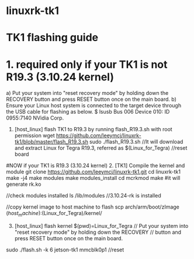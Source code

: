 # linuxrk-tk1

# TK1 flashing guide 


# 1. required only if your TK1 is not R19.3 (3.10.24 kernel)
 a) Put your system into "reset recovery mode" by holding down the RECOVERY
      button and press RESET button once on the main board.
   b) Ensure your Linux host system is connected to the target device
      through the USB cable for flashing as below.
 $ lsusb
   Bus 006 Device 010: ID 0955:7140 NVidia Corp.

1. [host_linux] flash TK1 to R19.3 by running flash_R19.3.sh with root permission
wget https://github.com/leeymcj/linuxrk-tk1/blob/master/flash_R19.3.sh
sudo ./flash_R19.3.sh
//It will download and extract Linux for Tegra R19.3, referred as $(Linux_for_Tegra)
//reset board

#NOW if your TK1 is R19.3 (3.10.24 kernel)
2. [TK1] Compile the kernel and module
git clone https://github.com/leeymcj/linuxrk-tk1.git
cd linuxrk-tk1
make -j4
make modules
make modules_install
cd mcrkmod
make #it will generate rk.ko

//check modules installed
ls /lib/modules
//3.10.24-rk is installed

//copy kernel image to host machine to flash
scp arch/arm/boot/zImage $(host_machine):$(Linux_for_Tegra)/kernel/

3. [host_linux] flash kernel $(pwd)=Linux_for_Tegra
// Put your system into "reset recovery mode" by holding down the RECOVERY
//      button and press RESET button once on the main board.

sudo ./flash.sh -k 6 jetson-tk1 mmcblk0p1 
//reset

